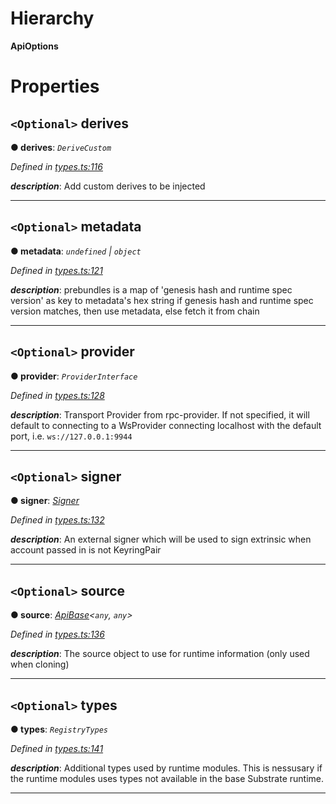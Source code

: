 

# Hierarchy

**ApiOptions**

# Properties

<a id="derives"></a>

## `<Optional>` derives

**● derives**: *`DeriveCustom`*

*Defined in [types.ts:116](https://github.com/polkadot-js/api/blob/91341e6/packages/api/src/types.ts#L116)*

*__description__*: Add custom derives to be injected

___
<a id="metadata"></a>

## `<Optional>` metadata

**● metadata**: *`undefined` \| `object`*

*Defined in [types.ts:121](https://github.com/polkadot-js/api/blob/91341e6/packages/api/src/types.ts#L121)*

*__description__*: prebundles is a map of 'genesis hash and runtime spec version' as key to metadata's hex string if genesis hash and runtime spec version matches, then use metadata, else fetch it from chain

___
<a id="provider"></a>

## `<Optional>` provider

**● provider**: *`ProviderInterface`*

*Defined in [types.ts:128](https://github.com/polkadot-js/api/blob/91341e6/packages/api/src/types.ts#L128)*

*__description__*: Transport Provider from rpc-provider. If not specified, it will default to connecting to a WsProvider connecting localhost with the default port, i.e. `ws://127.0.0.1:9944`

___
<a id="signer"></a>

## `<Optional>` signer

**● signer**: *[Signer](_types_.signer.md)*

*Defined in [types.ts:132](https://github.com/polkadot-js/api/blob/91341e6/packages/api/src/types.ts#L132)*

*__description__*: An external signer which will be used to sign extrinsic when account passed in is not KeyringPair

___
<a id="source"></a>

## `<Optional>` source

**● source**: *[ApiBase](../classes/_base_.apibase.md)<`any`, `any`>*

*Defined in [types.ts:136](https://github.com/polkadot-js/api/blob/91341e6/packages/api/src/types.ts#L136)*

*__description__*: The source object to use for runtime information (only used when cloning)

___
<a id="types"></a>

## `<Optional>` types

**● types**: *`RegistryTypes`*

*Defined in [types.ts:141](https://github.com/polkadot-js/api/blob/91341e6/packages/api/src/types.ts#L141)*

*__description__*: Additional types used by runtime modules. This is nessusary if the runtime modules uses types not available in the base Substrate runtime.

___

